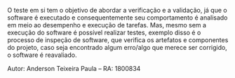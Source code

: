 
O teste em si tem o objetivo de abordar a verificação e a validação, já que o software é executado e consequentemente seu comportamento é analisado em meio ao desempenho e execução de tarefas. Mas, mesmo sem a execução do software é possível realizar testes, exemplo disso é o processo de inspeção de software, que verifica os artefatos e componentes do projeto, caso seja encontrado algum erro/algo que merece ser corrigido, o software é reavaliado.

Autor: Anderson Teixeira Paula – RA: 1800834
